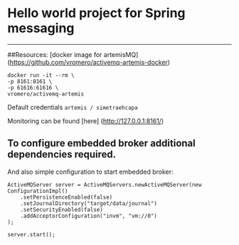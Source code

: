 # Hello world project for Spring messaging

-----
##Resources:
[docker image for artemisMQ] (https://github.com/vromero/activemq-artemis-docker)

````
docker run -it --rm \
-p 8161:8161 \
-p 61616:61616 \
vromero/activemq-artemis
````
Default credentials ``artemis / simetraehcapa``

Monitoring can be found [here] (http://127.0.0.1:8161/)

## To configure embedded broker additional dependencies required. 
And also simple configuration to start embedded broker:
```
ActiveMQServer server = ActiveMQServers.newActiveMQServer(new ConfigurationImpl()
	.setPersistenceEnabled(false)
	.setJournalDirectory("target/data/journal")
	.setSecurityEnabled(false)
	.addAcceptorConfiguration("invm", "vm://0")
);

server.start();
```

